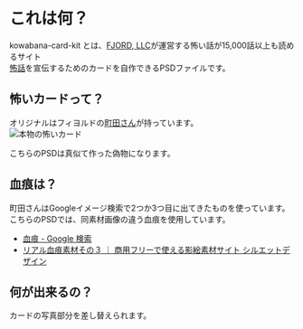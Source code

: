 # これは何？

kowabana-card-kit とは、[FJORD, LLC](http://fjord.jp/)が運営する怖い話が15,000話以上も読めるサイト  
[怖話](http://kowabana.jp/)を宣伝するためのカードを自作できるPSDファイルです。

怖いカードって？
----------------
オリジナルはフィヨルドの[町田さん](https://twitter.com/#!/machida)が持っています。  
![本物の怖いカード](http://gyazo.com/77b2583bd42eec45dd0decb54646624f.png)

こちらのPSDは真似て作った偽物になります。

血痕は？
-------
町田さんはGoogleイメージ検索で2つか3つ目に出てきたものを使っています。  
こちらのPSDでは、同素材画像の違う血痕を使用しています。

* [血痕 - Google 検索 ](https://www.google.co.jp/search?ix=seb&q=%E8%A1%80%E7%97%95&um=1&ie=UTF-8&hl=ja&tbm=isch&source=og&sa=N&tab=wi&authuser=0&ei=k6GKT8usMILimAWPnsG7CQ&biw=1362&bih=651&sei=mKGKT9XbJM7jmAWD8vXuCQ)
* [リアル血痕素材その３ ｜ 商用フリーで使える影絵素材サイト シルエットデザイン ](http://kage-design.com/wp/?p=663)


何が出来るの？
---------------
カードの写真部分を差し替えられます。
